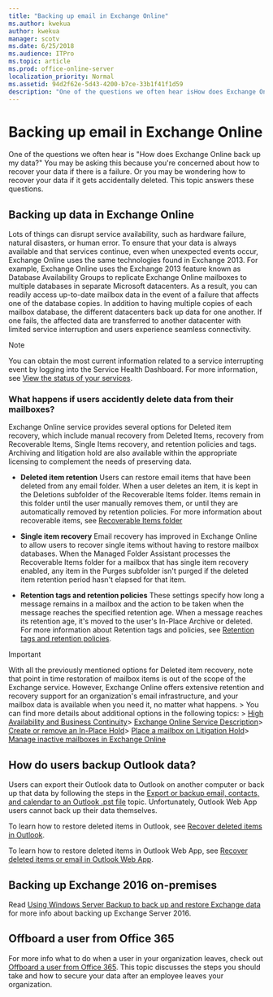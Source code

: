 ```yaml
---
title: "Backing up email in Exchange Online"
ms.author: kwekua
author: kwekua
manager: scotv
ms.date: 6/25/2018
ms.audience: ITPro
ms.topic: article
ms.prod: office-online-server
localization_priority: Normal
ms.assetid: 94d2f62e-5d43-4200-b7ce-33b1f41f1d59
description: "One of the questions we often hear isHow does Exchange Online back up my data?You may be asking this because you're concerned about how to recover your data if there is a failure. Or you may be wondering how to recover your data if it gets accidentally deleted. This topic answers these questions."
---
```


# Backing up email in Exchange Online

One of the questions we often hear is "How does Exchange Online back up my data?" You may be asking this because you're concerned about how to recover your data if there is a failure. Or you may be wondering how to recover your data if it gets accidentally deleted. This topic answers these questions.
  
## Backing up data in Exchange Online

Lots of things can disrupt service availability, such as hardware failure, natural disasters, or human error. To ensure that your data is always available and that services continue, even when unexpected events occur, Exchange Online uses the same technologies found in Exchange 2013. For example, Exchange Online uses the Exchange 2013 feature known as Database Availability Groups to replicate Exchange Online mailboxes to multiple databases in separate Microsoft datacenters. As a result, you can readily access up-to-date mailbox data in the event of a failure that affects one of the database copies. In addition to having multiple copies of each mailbox database, the different datacenters back up data for one another. If one fails, the affected data are transferred to another datacenter with limited service interruption and users experience seamless connectivity.
  
> [!NOTE]
> You can obtain the most current information related to a service interrupting event by logging into the Service Health Dashboard. For more information, see [View the status of your services](https://go.microsoft.com/fwlink/?LinkId=786661). 
  
### What happens if users accidently delete data from their mailboxes?

Exchange Online service provides several options for Deleted item recovery, which include manual recovery from Deleted Items, recovery from Recoverable Items, Single Items recovery, and retention policies and tags. Archiving and litigation hold are also available within the appropriate licensing to complement the needs of preserving data.
  
- **Deleted item retention** Users can restore email items that have been deleted from any email folder. When a user deletes an item, it is kept in the Deletions subfolder of the Recoverable Items folder. Items remain in this folder until the user manually removes them, or until they are automatically removed by retention policies. For more information about recoverable items, see [Recoverable Items folder](http://technet.microsoft.com/library/efc48fb4-2ed8-4d05-93af-f3505fbc389d.aspx)
    
- **Single item recovery** Email recovery has improved in Exchange Online to allow users to recover single items without having to restore mailbox databases. When the Managed Folder Assistant processes the Recoverable Items folder for a mailbox that has single item recovery enabled, any item in the Purges subfolder isn't purged if the deleted item retention period hasn't elapsed for that item. 
    
- **Retention tags and retention policies** These settings specify how long a message remains in a mailbox and the action to be taken when the message reaches the specified retention age. When a message reaches its retention age, it's moved to the user's In-Place Archive or deleted. For more information about Retention tags and policies, see [Retention tags and retention policies](security-and-compliance/messaging-records-management/retention-tags-and-policies.md).
    
> [!IMPORTANT]
>  With all the previously mentioned options for Deleted item recovery, note that point in time restoration of mailbox items is out of the scope of the Exchange service. However, Exchange Online offers extensive retention and recovery support for an organization's email infrastructure, and your mailbox data is available when you need it, no matter what happens. >  You can find more details about additional options in the following topics: > [High Availability and Business Continuity](http://technet.microsoft.com/library/7b03465e-3b9c-4500-8956-a83377f4c2c3.aspx)> [Exchange Online Service Description](http://technet.microsoft.com/library/7a83da3c-3b6d-4f86-ad4d-6104707cd0ec.aspx)> [Create or remove an In-Place Hold](security-and-compliance/create-or-remove-in-place-holds.md)> [Place a mailbox on Litigation Hold](http://technet.microsoft.com/library/adee4621-3626-4aec-aa53-00b35ff0d0b0.aspx)> [Manage inactive mailboxes in Exchange Online](http://technet.microsoft.com/library/c60e9ae7-dd02-4c5f-9f5d-7626a9101094.aspx)
  
## How do users backup Outlook data?

Users can export their Outlook data to Outlook on another computer or back up that data by following the steps in the [Export or backup email, contacts, and calendar to an Outlook .pst file](https://go.microsoft.com/fwlink/p/?LinkId=325560) topic. Unfortunately, Outlook Web App users cannot back up their data themselves. 
  
To learn how to restore deleted items in Outlook, see [Recover deleted items in Outlook](https://support.office.com/en-us/article/Recover-deleted-items-in-Outlook-for-Windows-49e81f3c-c8f4-4426-a0b9-c0fd751d48ce?CorrelationId=a8a3b0dd-599f-44de-bbf8-70ae117aab62&amp;ui=en-US&amp;rs=en-US&amp;ad=US).
  
To learn how to restore deleted items in Outlook Web App, see [Recover deleted items or email in Outlook Web App](https://support.office.com/en-us/article/Recover-deleted-items-or-email-in-Outlook-Web-App-c3d8fc15-eeef-4f1c-81df-e27964b7edd4?ui=en-US&amp;rs=en-US&amp;ad=US).
  
## Backing up Exchange 2016 on-premises

Read [Using Windows Server Backup to back up and restore Exchange data](https://go.microsoft.com/fwlink/?LinkId=816871) for more info about backing up Exchange Server 2016. 
  
## Offboard a user from Office 365

For more info what to do when a user in your organization leaves, check out [Offboard a user from Office 365](https://go.microsoft.com/fwlink/?LinkId=816871). This topic discusses the steps you should take and how to secure your data after an employee leaves your organization.
  

